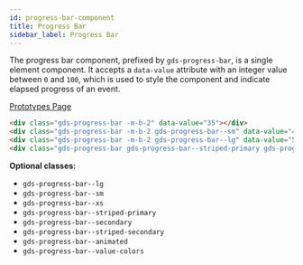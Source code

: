 ```yaml
---
id: progress-bar-component
title: Progress Bar
sidebar_label: Progress Bar
---
```


The progress bar component, prefixed by `gds-progress-bar`, is a single element component. It accepts a `data-value` attribute with an integer value between `0` and `100`, which is used to style the component and indicate elapsed progress of an event.

<p style="margin-bottom: 0.8em">
    <a href="https://ds.gumgum.com/stable/index.html#gds-progress-bar" target="_blank">Prototypes Page</a>
</p>

<div class="gds-progress-bar -m-b-2" data-value="35"></div>
<div class="gds-progress-bar -m-b-2 gds-progress-bar--sm" data-value="42"></div>
<div class="gds-progress-bar -m-b-2 gds-progress-bar--lg" data-value="53"></div>
<div class="gds-progress-bar gds-progress-bar--striped-primary gds-progress-bar--animated" data-value="55"></div>

```html
<div class="gds-progress-bar -m-b-2" data-value="35"></div>
<div class="gds-progress-bar -m-b-2 gds-progress-bar--sm" data-value="42"></div>
<div class="gds-progress-bar -m-b-2 gds-progress-bar--lg" data-value="53"></div>
<div class="gds-progress-bar gds-progress-bar--striped-primary gds-progress-bar--animated" data-value="55"></div>
```

__Optional classes:__

- `gds-progress-bar--lg`
- `gds-progress-bar--sm`
- `gds-progress-bar--xs`
- `gds-progress-bar--striped-primary`
- `gds-progress-bar--secondary`
- `gds-progress-bar--striped-secondary`
- `gds-progress-bar--animated`
- `gds-progress-bar--value-colors`
